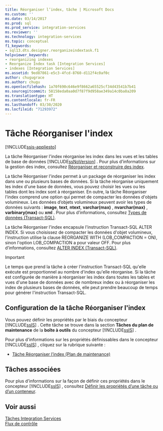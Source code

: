 ```yaml
---
title: Réorganiser l’index, tâche | Microsoft Docs
ms.custom: ''
ms.date: 03/14/2017
ms.prod: sql
ms.prod_service: integration-services
ms.reviewer: ''
ms.technology: integration-services
ms.topic: conceptual
f1_keywords:
- sql13.dts.designer.reorganizeindextask.f1
helpviewer_keywords:
- reorganizing indexes
- Reorganize Index task [Integration Services]
- indexes [Integration Services]
ms.assetid: 9ed87861-e5c3-4fcd-8760-d112f4c0af0c
author: chugugrace
ms.author: chugu
ms.openlocfilehash: 1a70f690c646e9f8662a65525cf34d43541b7b41
ms.sourcegitcommit: 58158eda0aa0d7f87f9d958ae349a14c0ba8a209
ms.translationtype: HT
ms.contentlocale: fr-FR
ms.lasthandoff: 03/30/2020
ms.locfileid: "71293972"
---
```

# <a name="reorganize-index-task"></a>Tâche Réorganiser l'index

[!INCLUDE[ssis-appliesto](../../includes/ssis-appliesto-ssvrpluslinux-asdb-asdw-xxx.md)]


  La tâche Réorganiser l'index réorganise les index dans les vues et les tables de base de données [!INCLUDE[ssNoVersion](../../includes/ssnoversion-md.md)] . Pour plus d’informations sur la gestion des index, consultez [Réorganiser et reconstruire des index](../../relational-databases/indexes/reorganize-and-rebuild-indexes.md).  
  
 La tâche Réorganiser l'index permet à un package de réorganiser les index dans une ou plusieurs bases de données. Si la tâche réorganise uniquement les index d'une base de données, vous pouvez choisir les vues ou les tables dont les index sont à réorganiser. En outre, la tâche Réorganiser l'index comprend une option qui permet de compacter les données d'objets volumineux. Les données d’objets volumineux peuvent avoir les types de données suivants : **image**, **text**, **ntext**, **varchar(max)** , **nvarchar(max)** , **varbinary(max)** ou **xml** . Pour plus d’informations, consultez [Types de données &#40;Transact-SQL&#41;](../../t-sql/data-types/data-types-transact-sql.md).  
  
 La tâche Réorganiser l'index encapsule l'instruction Transact-SQL ALTER INDEX. Si vous choisissez de compacter les données d'objet volumineux, l'instruction utilise la clause REORGANIZE WITH (LOB_COMPACTION = ON), sinon l'option LOB_COMPACTION a pour valeur OFF. Pour plus d’informations, consultez [ALTER INDEX &#40;Transact-SQL&#41;](../../t-sql/statements/alter-index-transact-sql.md).  
  
> [!IMPORTANT]  
>  Le temps que prend la tâche à créer l'instruction Transact-SQL qu'elle exécute est proportionnel au nombre d'index qu'elle réorganise. Si la tâche est configurée de manière à réorganiser les index dans toutes les tables et vues d'une base de données avec de nombreux index ou à réorganiser les index de plusieurs bases de données, elle peut prendre beaucoup de temps pour générer l'instruction Transact-SQL.  
  
## <a name="configuration-of-the-reorganize-index-task"></a>Configuration de la tâche Réorganiser l'index  
 Vous pouvez définir les propriétés par le biais du concepteur [!INCLUDE[ssIS](../../includes/ssis-md.md)] . Cette tâche se trouve dans la section **Tâches du plan de maintenance** de la **boîte à outils** du concepteur [!INCLUDE[ssIS](../../includes/ssis-md.md)] .  
  
 Pour plus d'informations sur les propriétés définissables dans le concepteur [!INCLUDE[ssIS](../../includes/ssis-md.md)] , cliquez sur la rubrique suivante :  
  
-   [Tâche Réorganiser l’index &#40;Plan de maintenance&#41;](../../relational-databases/maintenance-plans/reorganize-index-task-maintenance-plan.md)  
  
## <a name="related-tasks"></a>Tâches associées  
 Pour plus d’informations sur la façon de définir ces propriétés dans le concepteur [!INCLUDE[ssIS](../../includes/ssis-md.md)] , consultez [Définir les propriétés d’une tâche ou d’un conteneur](https://msdn.microsoft.com/library/52d47ca4-fb8c-493d-8b2b-48bb269f859b).  
  
## <a name="see-also"></a>Voir aussi  
 [Tâches Integration Services](../../integration-services/control-flow/integration-services-tasks.md)   
 [Flux de contrôle](../../integration-services/control-flow/control-flow.md)  
  
  
